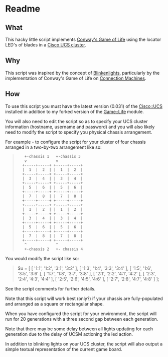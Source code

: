Readme
======

What
----

This hacky little script implements
[Conway's Game of Life](http://en.wikipedia.org/wiki/Conway%27s_Game_of_Life) 
using the locator LED's of blades in a 
[Cisco UCS cluster](http://en.wikipedia.org/wiki/Cisco_Unified_Computing_System).

Why
---

This script was inspired by the concept of [Blinkenlights](http://en.wikipedia.org/wiki/Blinkenlights),
particularly by the implementation of Conway's Game of Life on 
[Connection Machines](http://en.wikipedia.org/wiki/Connection_Machine).

How
---

To use this script you must have the latest version (0.031) of the 
[Cisco::UCS](https://metacpan.org/release/Cisco-UCS) installed in addition to 
my forked version of the [Game::Life](https://github.com/ltp/Game-Life) module.

You will also need to edit the script so as to specify your UCS cluster 
information (hostname, username and password) and you will also likely
need to modify the script to specify you physical chassis arrangement.

For example - to configure the script for your cluster of four chassis
arranged in a two-by-two arrangement like so:

>        +-chassis 1   +-chassis 3
>        v             v          
>       +-----+-----+ +-----+-----+
>       |  1  |  2  | |  1  |  2  |
>       +-----+-----+ +-----+-----+
>       |  3  |  4  | |  3  |  4  |
>       +-----+-----+ +-----+-----+
>       |  5  |  6  | |  5  |  6  |
>       +-----+-----+ +-----+-----+
>       |  7  |  8  | |  7  |  8  |
>       +-----+-----+ +-----+-----+
>       +-----+-----+ +-----+-----+
>       |  1  |  2  | |  1  |  2  |
>       +-----+-----+ +-----+-----+
>       |  3  |  4  | |  3  |  4  |
>       +-----+-----+ +-----+-----+
>       |  5  |  6  | |  5  |  6  |
>       +-----+-----+ +-----+-----+
>       |  7  |  8  | |  7  |  8  |
>       +-----+-----+ +-----+-----+
>        ^             ^
>        +-chassis 2   +- chassis 4

You would modify the script like so:

>    $u = [ 
>        [ '1:1', '1:2', '3:1', '3:2' ],
>        [ '1:3', '1:4', '3:3', '3:4' ],
>        [ '1:5', '1:6', '3:5', '3:6' ],
>        [ '1:7', '1:8', '3:7', '3:8' ],
>        [ '2:1', '2:2', '4:1', '4:2' ],
>        [ '2:3', '2:4', '4:3', '4:4' ],
>        [ '2:5', '2:6', '4:5', '4:6' ],
>        [ '2:7', '2:8', '4:7', '4:8' ]
>     ];

See the script comments for further details.

Note that this script will work best (only?) if your chassis are fully-populated 
and arranged as a square or rectangular shape.

When you have configured the script for your environment, the script will 
run for 20 generations with a three second gap between each generation.

Note that there may be some delay between all lights updating for each generation
due to the delay of UCSM actioning the led action.

In addition to blinking lights on your UCS cluster, the script will also output
a simple textual representation of the current game board.
